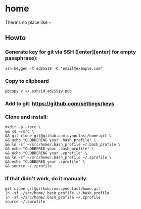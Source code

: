 # home
There's no place like ~

## Howto

### Generate key for git via SSH ([enter][enter] for empty passphrase):
```
ssh-keygen -t ed25519 -C "email@example.com"
```
### Copy to clipboard
```    
pbcopy < ~/.ssh/id_ed25519.pub
```
### Add to git: https://github.com/settings/keys

### Clone and install:
``` 
mkdir -p ~/src \
&& cd ~/src \
&& git clone git@github.com:cynoclast/home.git \
&& echo "CLOBBERING your .bash_profile" \
&& ln -sf ~/src/home/.bash_profile ~/.bash_profile \
&& echo "CLOBBERED your .bash_profile" \
&& echo "CLOBBERING your .zprofile" \
&& ln -sf ~/src/home/.bash_profile ~/.zprofile \
&& echo "CLOBBERED your .zprofile" \
&& source ~/.zprofile
```
### If that didn't work, do it manually:
```
git clone git@github.com:cynoclast/home.git
ln -sf ~/src/home/.bash_profile ~/.bash_profile
ln -sf ~/src/home/.bash_profile ~/.zprofile
source ~/.zprofile
```
